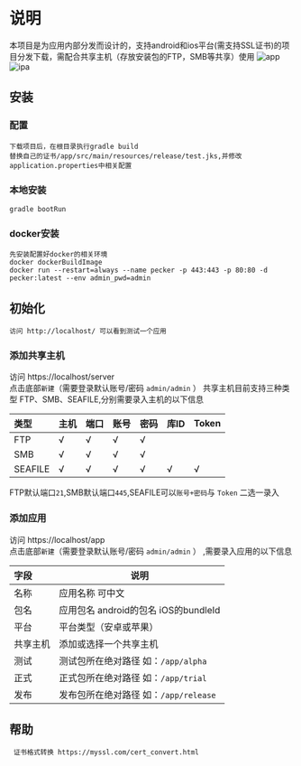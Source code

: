 # 说明
   本项目是为应用内部分发而设计的，支持android和ios平台(需支持SSL证书)的项目分发下载，需配合共享主机（存放安装包的FTP，SMB等共享）使用
    ![app](https://user-images.githubusercontent.com/1079693/100984312-8c8e7180-3585-11eb-8ed3-8cb1fd0684d6.jpg)    
    ![ipa](https://user-images.githubusercontent.com/1079693/100984326-91532580-3585-11eb-82ea-6bc8c2ff954a.jpg)
   
## 安装
### 配置
    下载项目后，在根目录执行gradle build
    替换自己的证书/app/src/main/resources/release/test.jks,并修改application.properties中相关配置
### 本地安装
    gradle bootRun
### docker安装     
    先安装配置好docker的相关环境
    docker dockerBuildImage
    docker run --restart=always --name pecker -p 443:443 -p 80:80 -d pecker:latest --env admin_pwd=admin
## 初始化
    访问 http://localhost/ 可以看到测试一个应用
  
### 添加共享主机
   访问 https://localhost/server   
   点击底部`新建`（需要登录默认账号/密码 `admin/admin` ）
   共享主机目前支持三种类型 FTP、SMB、SEAFILE,分别需要录入主机的以下信息 
   
   |类型 |主机 | 端口| 账号| 密码|库ID|Token|   
   |:---- |---- | ----| ----| ----|----|----|   
   |FTP |√|√|√|√|||  
   |SMB |√|√|√|√|||  
   |SEAFILE |√|√|√|√|√|√|  
  
  FTP默认端口`21`,SMB默认端口`445`,SEAFILE可以`账号+密码`与 `Token` 二选一录入
    
### 添加应用
   访问 https://localhost/app   
   点击底部`新建`（需要登录默认账号/密码 `admin/admin` ） ,需要录入应用的以下信息   
          
   |字段 |说明|   
   |:---- |---- |  
   |名称 |应用名称 可中文|
   |包名 |应用包名 android的包名 iOS的bundleId|
   |平台 |平台类型（安卓或苹果）|
   |共享主机 |添加或选择一个共享主机|
   |测试 |测试包所在绝对路径 如：`/app/alpha`|
   |正式 |正式包所在绝对路径 如：`/app/trial`|
   |发布 |发布包所在绝对路径 如：`/app/release`|
     
## 帮助
     证书格式转换 https://myssl.com/cert_convert.html    
   